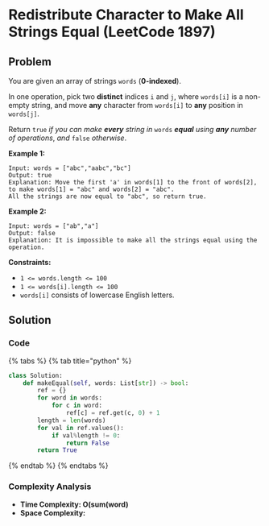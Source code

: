 # Redistribute Character to Make All Strings Equal \(LeetCode 1897\)

## Problem

You are given an array of strings `words` \(**0-indexed**\).

In one operation, pick two **distinct** indices `i` and `j`, where `words[i]` is a non-empty string, and move **any** character from `words[i]` to **any** position in `words[j]`.

Return `true` _if you can make **every** string in_ `words` _**equal** using **any** number of operations_, _and_ `false` _otherwise_.

**Example 1:**

```text
Input: words = ["abc","aabc","bc"]
Output: true
Explanation: Move the first 'a' in words[1] to the front of words[2],
to make words[1] = "abc" and words[2] = "abc".
All the strings are now equal to "abc", so return true.
```

**Example 2:**

```text
Input: words = ["ab","a"]
Output: false
Explanation: It is impossible to make all the strings equal using the operation.
```

**Constraints:**

* `1 <= words.length <= 100`
* `1 <= words[i].length <= 100`
* `words[i]` consists of lowercase English letters.

## Solution 

### Code

{% tabs %}
{% tab title="python" %}
```python
class Solution:
    def makeEqual(self, words: List[str]) -> bool:
        ref = {}
        for word in words:
            for c in word:
                ref[c] = ref.get(c, 0) + 1
        length = len(words)
        for val in ref.values():
            if val%length != 0:
                return False
        return True
```
{% endtab %}
{% endtabs %}

### Complexity Analysis

* **Time Complexity: O\(sum\(word\)**
* **Space Complexity:**

